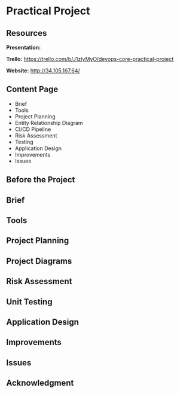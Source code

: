 # Practical Project

## Resources

**Presentation:** 

**Trello:** https://trello.com/b/J1zIyMyO/devops-core-practical-project

**Website:** http://34.105.167.64/

## Content Page
* Brief
* Tools
* Project Planning
* Entity Relationship Diagram
* CI/CD Pipeline
* Risk Assessment
* Testing
* Application Design
* Improvements
* Issues

## Before the Project
## Brief
## Tools
## Project Planning
## Project Diagrams
## Risk Assessment
## Unit Testing
## Application Design
## Improvements
## Issues
## Acknowledgment 
